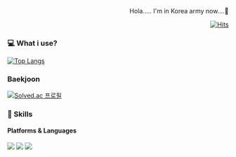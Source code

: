 <div align="right"> 
Hola..... I'm in Korea army now....🚀


[![Hits](https://hits.seeyoufarm.com/api/count/incr/badge.svg?url=https%3A%2F%2Fgithub.com%2Fjeha0714&count_bg=%2379C83D&title_bg=%23555555&icon=&icon_color=%23E7E7E7&title=hits&edge_flat=false)](https://github.com/jeha0714)
</div>

            
### 💻 What i use?
[![Top Langs](https://github-readme-stats.vercel.app/api/top-langs/?username=jeha0714&langs_count=7&layout=compact&theme=dark)](https://github.com/jeha0714/jeha0714)



### Baekjoon
[![Solved.ac
프로필](http://mazassumnida.wtf/api/v2/generate_badge?boj=jeha0714)](https://solved.ac/jeha0714)


### 💪 Skills
#### Platforms & Languages
<p>
    <img src="https://img.shields.io/badge/C-A8B9CC?style=round-square&logo=C&logoColor=white"/>
    <img src="https://img.shields.io/badge/Java-007396?style=round-square&logo=Java&logoColor=white"/>
    <img src="https://img.shields.io/badge/Python-3766AB?style=round-square&logo=Python&logoColor=white"/>
</p> 

